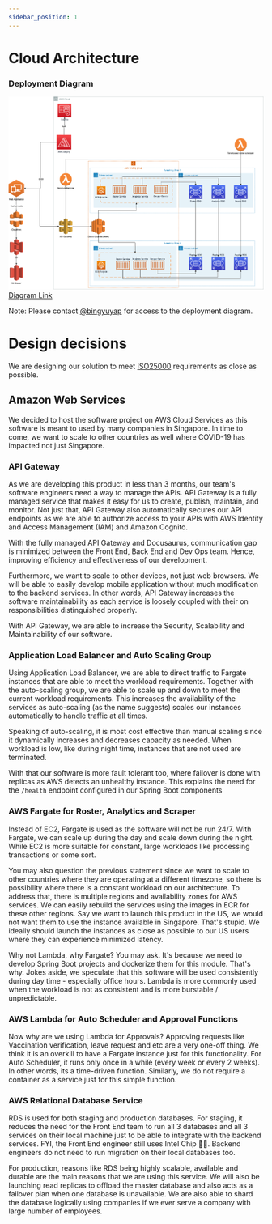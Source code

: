 ```yaml
---
sidebar_position: 1
---
```


# Cloud Architecture

### Deployment Diagram
![Docusaurus](/img/architecture-diagram.png)
[Diagram Link](https://app.diagrams.net/#G1Zng3hRo18A9IQyPTjcUSw1GeiGrXKw0I)

Note: Please contact [@bingyuyap](https://github.com/bingyuyap) for access to the deployment diagram.

# Design decisions
We are designing our solution to meet [ISO25000](http://iso25000.com/index.php/en/iso-25000-standards/iso-25010) requirements as close as possible. 
## Amazon Web Services
We decided to host the software project on AWS Cloud Services as this software is meant to used by many companies in Singapore. In time to come, we want to scale to other countries as well where COVID-19 has impacted not just Singapore. 

### API Gateway 
As we are developing this product in less than 3 months, our team's software engineers need a way to manage the APIs. API Gateway is a fully managed service that makes it easy for us to create, publish, maintain, and monitor. Not just that, API Gateway also automatically secures our API endpoints as we are able to authorize access to your APIs with AWS Identity and Access Management (IAM) and Amazon Cognito.

With the fully managed API Gateway and Docusaurus, communication gap is minimized between the Front End, Back End and Dev Ops team. Hence, improving efficiency and effectiveness of our development. 

Furthermore, we want to scale to other devices, not just web browsers. We will be able to easily develop mobile application without much modification to the backend services. In other words, API Gateway increases the software maintainability as each service is loosely coupled with their on responsibilities distinguished properly. 

With API Gateway, we are able to increase the Security, Scalability and Maintainability of our software.

### Application Load Balancer and Auto Scaling Group
Using Application Load Balancer, we are able to direct traffic to Fargate instances that are able to meet the workload requirements. Together with the auto-scaling group, we are able to scale up and down to meet the current workload requirements. This increases the availability of the services as auto-scaling (as the name suggests) scales our instances automatically to handle traffic at all times. 

Speaking of auto-scaling, it is most cost effective than manual scaling since it dynamically increases and decreases capacity as needed. When workload is low, like during night time, instances that are not used are terminated. 

With that our software is more fault tolerant too, where failover is done with replicas as AWS detects an unhealthy instance. This explains the need for the `/health` endpoint configured in our Spring Boot components    

### AWS Fargate for Roster, Analytics and Scraper
Instead of EC2, Fargate is used as the software will not be run 24/7. With Fargate, we can scale up during the day and scale down during the night. While EC2 is more suitable for constant, large workloads like processing transactions or some sort. 

You may also question the previous statement since we want to scale to other countries where they are operating at a different timezone, so there is possibility where there is a constant workload on our architecture. To address that, there is multiple regions and availability zones for AWS services. We can easily rebuild the services using the images in ECR for these other regions. Say we want to launch this product in the US, we would not want them to use the instance available in Singapore. That's stupid. We ideally should launch the instances as close as possible to our US users where they can experience minimized latency.

Why not Lambda, why Fargate? You may ask. It's because we need to develop Spring Boot projects and dockerize them for this module. That's why. Jokes aside, we speculate that this software will be used consistently during day time - especially office hours. Lambda is more commonly used when the workload is not as consistent and is more burstable / unpredictable.

### AWS Lambda for Auto Scheduler and Approval Functions
Now why are we using Lambda for Approvals? Approving requests like Vaccination verification, leave request and etc are a very one-off thing. We think it is an overkill to have a Fargate instance just for this functionality. For Auto Scheduler, it runs only once in a while (every week or every 2 weeks). In other words, its a time-driven function. Similarly, we do not require a container as a service just for this simple function.

### AWS Relational Database Service
RDS is used for both staging and production databases. For staging, it reduces the need for the Front End team to run all 3 databases and all 3 services on their local machine just to be able to integrate with the backend services. FYI, the Front End engineer still uses Intel Chip 🤷‍♂️. Backend engineers do not need to run migration on their local databases too.

For production, reasons like RDS being highly scalable, available and durable are the main reasons that we are using this service. We will also be launching read replicas to offload the master database and also acts as a failover plan when one database is unavailable. We are also able to shard the database logically using companies if we ever serve a company with large number of employees.



